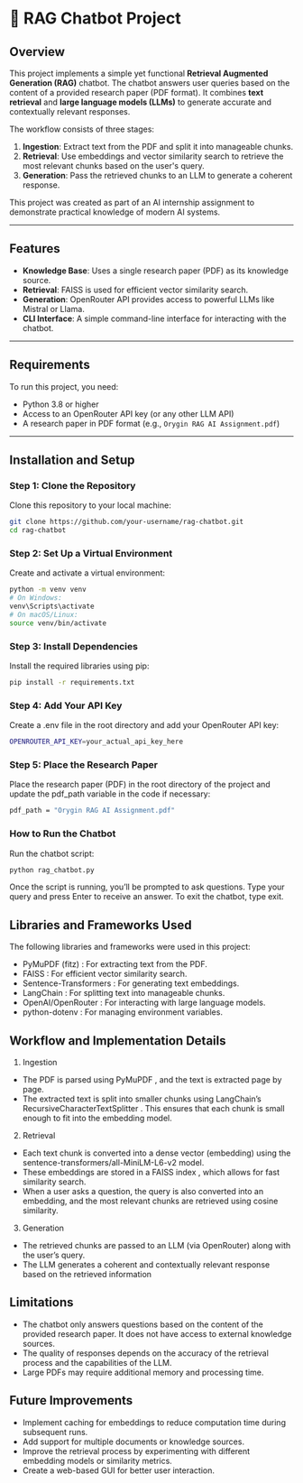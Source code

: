 # 🤖 RAG Chatbot Project

## Overview
This project implements a simple yet functional **Retrieval Augmented Generation (RAG)** chatbot. The chatbot answers user queries based on the content of a provided research paper (PDF format). It combines **text retrieval** and **large language models (LLMs)** to generate accurate and contextually relevant responses.

The workflow consists of three stages:
1. **Ingestion**: Extract text from the PDF and split it into manageable chunks.
2. **Retrieval**: Use embeddings and vector similarity search to retrieve the most relevant chunks based on the user's query.
3. **Generation**: Pass the retrieved chunks to an LLM to generate a coherent response.

This project was created as part of an AI internship assignment to demonstrate practical knowledge of modern AI systems.

---

## Features
- **Knowledge Base**: Uses a single research paper (PDF) as its knowledge source.
- **Retrieval**: FAISS is used for efficient vector similarity search.
- **Generation**: OpenRouter API provides access to powerful LLMs like Mistral or Llama.
- **CLI Interface**: A simple command-line interface for interacting with the chatbot.

---

## Requirements
To run this project, you need:
- Python 3.8 or higher
- Access to an OpenRouter API key (or any other LLM API)
- A research paper in PDF format (e.g., `Orygin RAG AI Assignment.pdf`)

---

## Installation and Setup

### Step 1: Clone the Repository
Clone this repository to your local machine:
```bash
git clone https://github.com/your-username/rag-chatbot.git
cd rag-chatbot
```

### Step 2: Set Up a Virtual Environment
Create and activate a virtual environment:
```bash
python -m venv venv
# On Windows:
venv\Scripts\activate
# On macOS/Linux:
source venv/bin/activate
```
### Step 3: Install Dependencies
Install the required libraries using pip:
```bash
pip install -r requirements.txt
```

### Step 4: Add Your API Key
Create a .env file in the root directory and add your OpenRouter API key:
```bash
OPENROUTER_API_KEY=your_actual_api_key_here
```

### Step 5: Place the Research Paper
Place the research paper (PDF) in the root directory of the project and update the pdf_path variable in the code if necessary:
```bash
pdf_path = "Orygin RAG AI Assignment.pdf"
```
### How to Run the Chatbot
Run the chatbot script:
```bash
python rag_chatbot.py
```
Once the script is running, you’ll be prompted to ask questions. Type your query and press Enter to receive an answer. To exit the chatbot, type exit.

## Libraries and Frameworks Used
The following libraries and frameworks were used in this project:

- PyMuPDF (fitz) : For extracting text from the PDF.
- FAISS : For efficient vector similarity search.
- Sentence-Transformers : For generating text embeddings.
- LangChain : For splitting text into manageable chunks.
- OpenAI/OpenRouter : For interacting with large language models.
- python-dotenv : For managing environment variables.

## Workflow and Implementation Details
1. Ingestion
- The PDF is parsed using PyMuPDF , and the text is extracted page by page.
- The extracted text is split into smaller chunks using LangChain’s RecursiveCharacterTextSplitter . This ensures that each chunk is small enough to fit into the embedding model.
2. Retrieval
- Each text chunk is converted into a dense vector (embedding) using the sentence-transformers/all-MiniLM-L6-v2 model.
- These embeddings are stored in a FAISS index , which allows for fast similarity search.
- When a user asks a question, the query is also converted into an embedding, and the most relevant chunks are retrieved using cosine similarity.
3. Generation
- The retrieved chunks are passed to an LLM (via OpenRouter) along with the user’s query.
- The LLM generates a coherent and contextually relevant response based on the retrieved information

## Limitations
- The chatbot only answers questions based on the content of the provided research paper. It does not have access to external knowledge sources.
- The quality of responses depends on the accuracy of the retrieval process and the capabilities of the LLM.
- Large PDFs may require additional memory and processing time.

## Future Improvements
- Implement caching for embeddings to reduce computation time during subsequent runs.
- Add support for multiple documents or knowledge sources.
- Improve the retrieval process by experimenting with different embedding models or similarity metrics.
- Create a web-based GUI for better user interaction.

